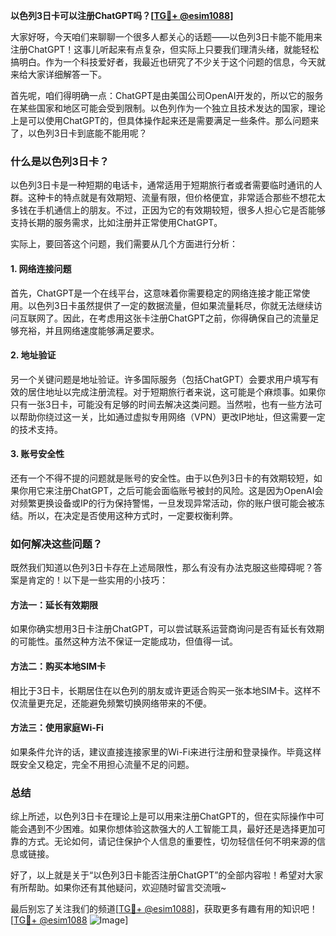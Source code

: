 **以色列3日卡可以注册ChatGPT吗？[[TG💪+ @esim1088](https://t.me/s/esim1088)]**

大家好呀，今天咱们来聊聊一个很多人都关心的话题——以色列3日卡能不能用来注册ChatGPT！这事儿听起来有点复杂，但实际上只要我们理清头绪，就能轻松搞明白。作为一个科技爱好者，我最近也研究了不少关于这个问题的信息，今天就来给大家详细解答一下。

首先呢，咱们得明确一点：ChatGPT是由美国公司OpenAI开发的，所以它的服务在某些国家和地区可能会受到限制。以色列作为一个独立且技术发达的国家，理论上是可以使用ChatGPT的，但具体操作起来还是需要满足一些条件。那么问题来了，以色列3日卡到底能不能用呢？

### 什么是以色列3日卡？

以色列3日卡是一种短期的电话卡，通常适用于短期旅行者或者需要临时通讯的人群。这种卡的特点就是有效期短、流量有限，但价格便宜，非常适合那些不想花太多钱在手机通信上的朋友。不过，正因为它的有效期较短，很多人担心它是否能够支持长期的服务需求，比如注册并正常使用ChatGPT。

实际上，要回答这个问题，我们需要从几个方面进行分析：

#### 1. 网络连接问题

首先，ChatGPT是一个在线平台，这意味着你需要稳定的网络连接才能正常使用。以色列3日卡虽然提供了一定的数据流量，但如果流量耗尽，你就无法继续访问互联网了。因此，在考虑用这张卡注册ChatGPT之前，你得确保自己的流量足够充裕，并且网络速度能够满足要求。

#### 2. 地址验证

另一个关键问题是地址验证。许多国际服务（包括ChatGPT）会要求用户填写有效的居住地址以完成注册流程。对于短期旅行者来说，这可能是个麻烦事。如果你只有一张3日卡，可能没有足够的时间去解决这类问题。当然啦，也有一些方法可以帮助你绕过这一关，比如通过虚拟专用网络（VPN）更改IP地址，但这需要一定的技术支持。

#### 3. 账号安全性

还有一个不得不提的问题就是账号的安全性。由于以色列3日卡的有效期较短，如果你用它来注册ChatGPT，之后可能会面临账号被封的风险。这是因为OpenAI会对频繁更换设备或IP的行为保持警惕，一旦发现异常活动，你的账户很可能会被冻结。所以，在决定是否使用这种方式时，一定要权衡利弊。

### 如何解决这些问题？

既然我们知道以色列3日卡存在上述局限性，那么有没有办法克服这些障碍呢？答案是肯定的！以下是一些实用的小技巧：

#### 方法一：延长有效期限

如果你确实想用3日卡注册ChatGPT，可以尝试联系运营商询问是否有延长有效期的可能性。虽然这种方法不保证一定能成功，但值得一试。

#### 方法二：购买本地SIM卡

相比于3日卡，长期居住在以色列的朋友或许更适合购买一张本地SIM卡。这样不仅流量更充足，还能避免频繁切换网络带来的不便。

#### 方法三：使用家庭Wi-Fi

如果条件允许的话，建议直接连接家里的Wi-Fi来进行注册和登录操作。毕竟这样既安全又稳定，完全不用担心流量不足的问题。

### 总结

综上所述，以色列3日卡在理论上是可以用来注册ChatGPT的，但在实际操作中可能会遇到不少困难。如果你想体验这款强大的人工智能工具，最好还是选择更加可靠的方式。无论如何，请记住保护个人信息的重要性，切勿轻信任何不明来源的信息或链接。

好了，以上就是关于“以色列3日卡能否注册ChatGPT”的全部内容啦！希望对大家有所帮助。如果你还有其他疑问，欢迎随时留言交流哦~ 

最后别忘了关注我们的频道[[TG💪+ @esim1088](https://t.me/s/esim1088)]，获取更多有趣有用的知识吧！[[TG💪+ @esim1088](https://t.me/s/esim1088) ![Image](https://i.postimg.cc/4NQfJmqS/Snipaste-2025-05-13-00-14-12.png)]